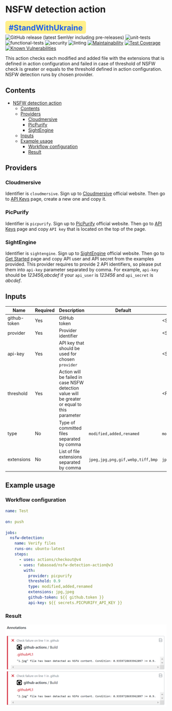 # NSFW detection action

[![Stand With Ukraine](https://raw.githubusercontent.com/vshymanskyy/StandWithUkraine/main/badges/StandWithUkraine.svg)](https://stand-with-ukraine.pp.ua)
![GitHub release (latest SemVer including pre-releases)](https://img.shields.io/github/v/release/fabasoad/nsfw-detection-action?include_prereleases)
![unit-tests](https://github.com/fabasoad/nsfw-detection-action/actions/workflows/unit-tests.yml/badge.svg)
![functional-tests](https://github.com/fabasoad/nsfw-detection-action/actions/workflows/functional-tests.yml/badge.svg)
![security](https://github.com/fabasoad/nsfw-detection-action/actions/workflows/security.yml/badge.svg)
![linting](https://github.com/fabasoad/nsfw-detection-action/actions/workflows/linting.yml/badge.svg)
[![Maintainability](https://api.codeclimate.com/v1/badges/4b83792aebf367a33f6c/maintainability)](https://codeclimate.com/github/fabasoad/nsfw-detection-action/maintainability)
[![Test Coverage](https://api.codeclimate.com/v1/badges/4b83792aebf367a33f6c/test_coverage)](https://codeclimate.com/github/fabasoad/nsfw-detection-action/test_coverage)
[![Known Vulnerabilities](https://snyk.io/test/github/fabasoad/nsfw-detection-action/badge.svg?targetFile=package.json)](https://snyk.io/test/github/fabasoad/nsfw-detection-action?targetFile=package.json)

This action checks each modified and added file with the extensions that is defined
in action configuration and failed in case of threshold of NSFW check is greater
or equals to the threshold defined in action configuration. NSFW detection runs
by chosen provider.

## Contents

<!-- TOC -->
* [NSFW detection action](#nsfw-detection-action)
  * [Contents](#contents)
  * [Providers](#providers)
    * [Cloudmersive](#cloudmersive)
    * [PicPurify](#picpurify)
    * [SightEngine](#sightengine)
  * [Inputs](#inputs)
  * [Example usage](#example-usage)
    * [Workflow configuration](#workflow-configuration)
    * [Result](#result)
<!-- TOC -->

## Providers

### Cloudmersive

Identifier is `cloudmersive`. Sign up to [Cloudmersive](https://cloudmersive.com/)
official website. Then go to [API Keys](https://account.cloudmersive.com/keys)
page, create a new one and copy it.

### PicPurify

Identifier is `picpurify`. Sign up to [PicPurify](https://www.picpurify.com/)
official website. Then go to [API Keys](https://www.picpurify.com/apikey.html)
page and copy `API key` that is located on the top of the page.

### SightEngine

Identifier is `sightengine`. Sign up to [SightEngine](https://sightengine.com/)
official website. Then go to [Get Started](https://dashboard.sightengine.com/getstarted)
page and copy API user and API secret from the examples provided. This provider
requires to provide 2 API identifiers, so please put them into `api-key` parameter
separated by comma. For example, `api-key` should be _123456,abcdef_ if your
`api_user` is _123456_ and `api_secret` is _abcdef_.

## Inputs

| Name         | Required | Description                                                                                   | Default                          | Possible values                  |
|--------------|----------|-----------------------------------------------------------------------------------------------|----------------------------------|----------------------------------|
| github-token | Yes      | GitHub token                                                                                  |                                  | &lt;String&gt;                   |
| provider     | Yes      | Provider identifier                                                                           |                                  | &lt;String&gt;                   |
| api-key      | Yes      | API key that should be used for chosen `provider`                                             |                                  | &lt;String&gt;                   |
| threshold    | Yes      | Action will be failed in case NSFW detection value will be greater or equal to this parameter |                                  | &lt;Float&gt;                    |
| type         | No       | Type of committed files separated by comma                                                    | `modified,added,renamed`         | `modified,added,renamed`         |
| extensions   | No       | List of file extensions separated by comma                                                    | `jpeg,jpg,png,gif,webp,tiff,bmp` | `jpeg,jpg,png,gif,webp,tiff,bmp` |

## Example usage

### Workflow configuration

```yaml
name: Test

on: push

jobs:
  nsfw-detection:
    name: Verify files
    runs-on: ubuntu-latest
    steps:
      - uses: actions/checkout@v4
      - uses: fabasoad/nsfw-detection-action@v3
        with:
          provider: picpurify
          threshold: 0.9
          type: modified,added,renamed
          extensions: jpg,jpeg
          github-token: ${{ github.token }}
          api-key: ${{ secrets.PICPURIFY_API_KEY }}
```

### Result

![Result](screenshot1.png)

